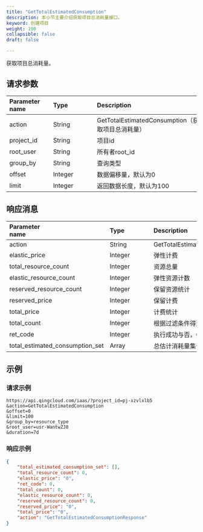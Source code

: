 ```yaml
---
title: "GetTotalEstimatedConsumption"
description: 本小节主要介绍获取项目总消耗量接口。 
keyword: 创建项目
weight: 190
collapsible: false
draft: false

---
```




获取项目总消耗量。

## 请求参数

| <span style="display:inline-block;width:100px">Parameter name</span> | <span style="display:inline-block;width:100">Type</span> | <span style="display:inline-block;width:280px">Description</span> | <span style="display:inline-block;width:100px">Required</span> |
| :----------------------------------------------------------- | :------------------------------------------------------- | :----------------------------------------------------------- | :----------------------------------------------------------- |
| action                                                       | String                                                   | GetTotalEstimatedConsumption（获取项目总消耗量）             | true                                                         |
| project_id                                                   | String                                                   | 项目id                                                       | true                                                         |
| root_user                                                    | String                                                   | 所有者root_id                                                | true                                                         |
| group_by                                                     | String                                                   | 查询类型                                                     | true                                                         |
| offset                                                       | Integer                                                  | 数据偏移量，默认为0                                          | false                                                        |
| limit                                                        | Integer                                                  | 返回数据长度，默认为100                                      | false                                                        |

## 响应消息

| <span style="display:inline-block;width:100px">Parameter name</span> | <span style="display:inline-block;width:100px">Type</span> | <span style="display:inline-block;width:380px">Description</span> |
| :----------------------------------------------------------- | :--------------------------------------------------------- | :----------------------------------------------------------- |
| action                                                       | String                                                     | GetTotalEstimatedConsumptionResponse                         |
| elastic_price                                                | Integer                                                    | 弹性计费                                                     |
| total_resource_count                                         | Integer                                                    | 资源总量                                                     |
| elastic_resource_count                                       | Integer                                                    | 弹性资源计数                                                 |
| reserved_resource_count                                      | Integer                                                    | 保留资源统计                                                 |
| reserved_price                                               | Integer                                                    | 保留计费                                                     |
| total_price                                                  | Integer                                                    | 计费统计                                                     |
| total_count                                                  | Integer                                                    | 根据过滤条件得到的规则总数                                   |
| ret_code                                                     | Integer                                                    | 执行成功与否，0 表示成功，其他值则为错误代码                 |
| total_estimated_consumption_set                              | Array                                                      | 总估计消耗量集合                                             |

## 示例 

### 请求示例

```url
https://api.qingcloud.com/iaas/?project_id=pj-xzvlxlb5
&action=GetTotalEstimatedConsumption
&offset=0
&limit=100
&group_by=resource_type
&root_user=usr-WantwZJ8
&duration=7d
```

### 响应示例

```json
{
    "total_estimated_consumption_set": [],
    "total_resource_count": 0,
    "elastic_price": "0",
    "ret_code": 0,
    "total_count": 0,
    "elastic_resource_count": 0,
    "reserved_resource_count": 0,
    "reserved_price": "0",
    "total_price": "0",
    "action": "GetTotalEstimatedConsumptionResponse"
}
```